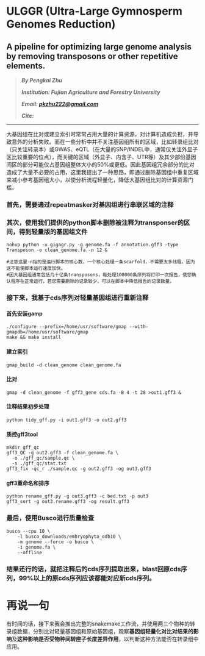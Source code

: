 # ULGGR (Ultra-Large Gymnosperm Genomes Reduction)
## A pipeline for optimizing large genome analysis by removing transposons or other repetitive elements.

> ***By Pengkai Zhu***
> 
> ***Institution: Fujian Agriculture and Forestry University***
> 
>  ***Email: pkzhu222@gmail.com***
> 
>  ***Cite:***
>  
>


------

大基因组在比对或建立索引时常常占用大量的计算资源，对计算机造成负担，并导致意外的分析失败。而在一些分析中并不关注基因组所有的区域，比如转录组比对（只关注转录本）或GWAS、eQTL（在大量的SNP/INDEL中，通常仅关注外显子区比较重要的位点），而关键的区域（外显子、内含子、UTR等）及其少部份基因间区的部分可能仅占基因组整体大小的50%或更低。因此基因组冗余部分的比对造成了大量不必要的占用，这里我提出了一种思路，即通过删除基因组中重复区域来减小参考基因组大小，以使分析流程轻量化，降低大基因组比对的计算资源门槛。

### 首先，需要通过repeatmasker对基因组进行串联区域的注释


### 其次，使用我们提供的python脚本删除被注释为transponser的区间，得到轻量版的基因组文件
```
nohup python -u gigagr.py -g genome.fa -f annotation.gff3 -type Transposon -o clean_genome.fa -n 12 &

#注意这里-n指的是运行脚本的核心数，一个核心处理一条scarfold，不需要太多线程，因为这不能使脚本运行速度加快。
#因大基因组通常包括几十亿条transposons，每处理100000条序列将打印一次报告，使您确认程序在正常运行。若您需要删除的记录较少，可以在脚本中降低报告的记录数量。
```
### 接下来，我基于cds序列对轻量基因组进行重新注释

#### 首先安装gamp
```
./configure --prefix=/home/usr/software/gmap --with-gmapdb=/home/usr/software/gmap
make && make install
```
#### 建立索引
```
gmap_build -d clean_genome clean_genome.fa
```
#### 比对
```
gmap -d clean_genome -f gff3_gene cds.fa -B 4 -t 28 >out1.gff3 &
```
#### 注释结果初步处理
```
python tidy_gff.py -i out1.gff3 -o out2.gff3
```
#### 质控gff3tool
```
mkdir gff_qc
gff3_QC -g out2.gff3 -f clean_genome.fa \
  -o ./gff_qc/sample.qc \
  -s ./gff_qc/stat.txt
gff3_fix -qc_r ./sample.qc -g out2.gff3 -og out3.gff3
```
#### gff3重命名和排序
```
python rename_gff.py -g out3.gff3 -c bed.txt -p out3
gff3_sort -g out3.rename.gff3 -og result.gff3
```
### 最后，使用Busco进行质量检查
```
busco --cpu 10 \
	-l busco_downloads/embryophyta_odb10 \
	-m genome --force -o busco \
	-i genome.fa \
	--offline
```
### 结果还行的话，就把注释后的cds序列提取出来，blast回原cds序列，99%以上的原cds序列应该都能对应新cds序列。

# 再说一句

有时间的话，接下来我会推出完整的snakemake工作流，并使用两三个物种的转录组数据，分别比对轻量基因组和原始基因组，观察**基因组轻量化对比对结果的影响**及**这种影响是否受物种间转座子长度差异作用**，以判断这种方法能否在转录组中应用。
